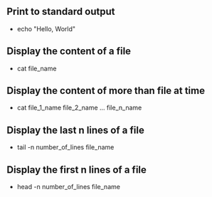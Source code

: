 ## Print to standard output
 - echo "Hello, World"

## Display the content of a file
 - cat file_name

## Display the content of more than file at time
 - cat file_1_name file_2_name ... file_n_name

## Display the last n lines of a file
 - tail -n number_of_lines file_name

## Display the first n lines of a file
 - head -n number_of_lines file_name

